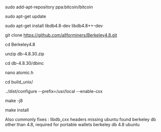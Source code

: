 sudo add-apt-repository ppa:bitcoin/bitcoin

sudo apt-get update

sudo apt-get install libdb4.8-dev libdb4.8++-dev

git clone https://github.com/allforminers/Berkeley4.8.git

cd Berkeley4.8

unzip db-4.8.30.zip

cd db-4.8.30/dbinc

nano atomic.h

cd build_unix/

../dist/configure --prefix=/usr/local --enable-cxx

make -j8

make install

Also commonly fixes :
libdb_cxx headers missing ubuntu
found berkeley db other than 4.8, required for portable wallets
berkeley db 4.8 ubuntu
